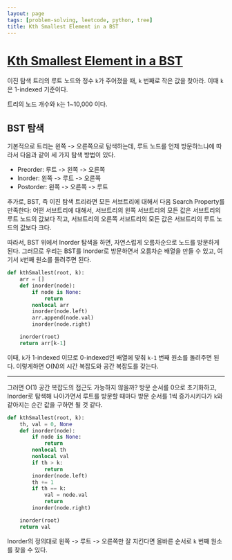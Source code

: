 ```yaml
---
layout: page
tags: [problem-solving, leetcode, python, tree]
title: Kth Smallest Element in a BST
---
```


# [Kth Smallest Element in a BST](https://leetcode.com/problems/kth-smallest-element-in-a-bst/)

 이진 탐색 트리의 루트 노드와 정수 `k`가 주어졌을 때, `k` 번째로 작은
 값을 찾아라. 이때 `k`은 1-indexed 기준이다.

 트리의 노드 개수와 `k`는 1~10,000 이다.

## BST 탐색

 기본적으로 트리는 왼쪽 -> 오른쪽으로 탐색하는데, 루트 노드를 언제
 방문하느냐에 따라서 다음과 같이 세 가지 탐색 방법이 있다.
 - Preorder: 루트 -> 왼쪽 -> 오른쪽
 - Inorder: 왼쪽 -> 루트 -> 오른쪽
 - Postorder: 왼쪽 -> 오른쪽 -> 루트

 추가로, BST, 즉 이진 탐색 트리라면 모든 서브트리에 대해서 다음 Search
 Property를 만족한다: 어떤 서브트리에 대해서, 서브트리의 왼쪽
 서브트리의 모든 값은 서브트리의 루트 노드의 값보다 작고, 서브트리의
 오른쪽 서브트리의 모든 값은 서브트리의 루트 노드의 값보다 크다.

 따라서, BST 위에서 Inorder 탐색을 하면, 자연스럽게 오름차순으로
 노드를 방문하게 된다. 그러므로 우리는 BST를 Inorder로 방문하면서
 오름차순 배열을 만들 수 있고, 여기서 `k`번째 원소를 돌려주면 된다.

```python
def kthSmallest(root, k):
    arr = []
    def inorder(node):
        if node is None:
            return
        nonlocal arr
        inorder(node.left)
        arr.append(node.val)
        inorder(node.right)

    inorder(root)
    return arr[k-1]
```

 이때, `k`가 1-indexed 이므로 0-indexed인 배열에 맞춰 `k-1` 번째
 원소를 돌려주면 된다. 이렇게하면 O(N)의 시간 복잡도와 공간 복잡도를
 갖는다.

---

 그러면 O(1) 공간 복잡도의 접근도 가능하지 않을까? 방문 순서를 0으로
 초기화하고, Inorder로 탐색해 나아가면서 루트를 방문할 때마다 방문
 순서를 1씩 증가시키다가 `k`와 같아지는 순간 값을 구하면 될 것 같다.

```python
def kthSmallest(root, k):
    th, val = 0, None
    def inorder(node):
        if node is None:
            return
        nonlocal th
        nonlocal val
        if th > k:
            return
        inorder(node.left)
        th += 1
        if th == k:
            val = node.val
            return
        inorder(node.right)

    inorder(root)
    return val
```

 Inorder의 정의대로 왼쪽 -> 루트 -> 오른쪽만 잘 지킨다면 올바른 순서로
 `k` 번째 원소를 찾을 수 있다.

